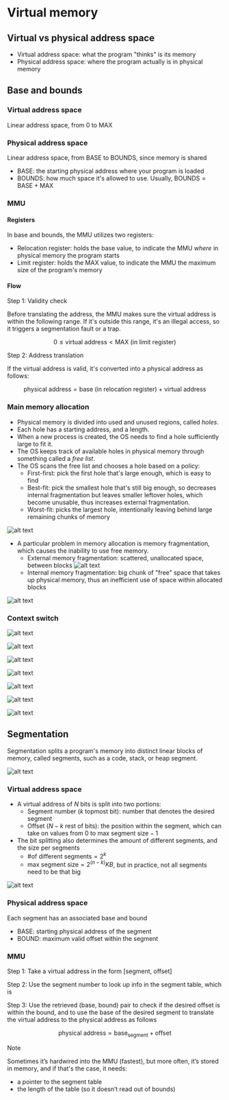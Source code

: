 # Virtual memory

## Virtual vs physical address space

- Virtual address space: what the program "thinks" is its memory
- Physical address space: where the program actually is in physical memory

## Base and bounds

### Virtual address space

Linear address space, from $0$ to $\text{MAX}$

### Physical address space

Linear address space, from $\text{BASE}$ to $\text{BOUNDS}$, since memory is shared
- $\text{BASE}$: the starting physical address where your program is loaded
- $\text{BOUNDS}$: how much space it's allowed to use. Usually, $\text{BOUNDS} = \text{BASE} + \text{MAX}$

### MMU

#### Registers

In base and bounds, the MMU utilizes two registers:
- Relocation register: holds the base value, to indicate the MMU _where_ in physical memory the program starts
- Limit register: holds the MAX value, to indicate the MMU the maximum size of the program's memory

#### Flow

Step 1: Validity check

Before translating the address, the MMU makes sure the virtual address is within the following range. If it's outside this range, it's an illegal access, so it triggers a segmentation fault or a trap.

$$
0 \le \text{virtual address} \lt \text{MAX (in limit register)}
$$

Step 2: Address translation

If the virtual address is valid, it's converted into a physical address as follows:

$$
\text{physical address} = \text{base (in relocation register) + virtual address}
$$

### Main memory allocation

- Physical memory is divided into used and unused regions, called _holes_.
- Each hole has a starting address, and a length.
- When a new process is created, the OS needs to find a hole sufficiently large to fit it.
- The OS keeps track of available holes in physical memory through something called a _free list_.
- The OS scans the free list and chooses a hole based on a policy:
    - First-first: pick the first hole that's large enough, which is easy to find
    - Best-fit: pick the smallest hole that's still big enough, so decreases internal fragmentation but leaves smaller leftover holes, which become unusable, thus increases external fragmentation.
    - Worst-fit: picks the largest hole, intentionally leaving behind large remaining chunks of memory

![alt text](image.png)

- A particular problem in memory allocation is memory fragmentation, which causes the inability to use free memory.
    - External memory fragmentation: scattered, unallocated space, between blocks
![alt text](image-1.png)
    - Internal memory fragmentation: big chunk of "free" space that takes up physical memory, thus an inefficient use of space within allocated blocks

![alt text](image-9.png)

### Context switch

![alt text](image-3.png)

![alt text](image-2.png)

![alt text](image-4.png)

![alt text](image-5.png)

![alt text](image-6.png)

![alt text](image-7.png)

![alt text](image-8.png)

## Segmentation

Segmentation splits a program's memory into distinct linear blocks of memory, called segments, such as a code, stack, or heap segment.

![alt text](image-10.png)

### Virtual address space

- A virtual address of $N$ bits is split into two portions:
    - Segment number ($k$ topmost bit): number that denotes the desired segment
    - Offset ($N - k$ rest of bits): the position within the segment, which can take on values from $0$ to $\text{max segment size} - 1$
- The bit splitting also determines the amount of different segments, and the size per segments
    - $\text{\# of different segments} = 2^k$
    - $\text{max segment size} = 2^{(n - k)} KB$, but in practice, not all segments need to be that big

![alt text](image-11.png)

### Physical address space

Each segment has an associated base and bound
- $\text{BASE}$: starting physical address of the segment
- $\text{BOUND}$: maximum valid offset within the segment

### MMU

Step 1: Take a virtual address in the form $\text{[segment, offset]}$

Step 2: Use the segment number to look up info in the segment table, which is

Step 3: Use the retrieved (base, bound) pair to check if the desired offset is within the bound, and to use the base of the desired segment to translate the virtual address to the physical address as follows

$$
\text{physical address} = \text{base}_\text{segment} + \text{offset}
$$

> [!NOTE]
> Sometimes it’s hardwired into the MMU (fastest), but more often, it’s stored in memory, and if that's the case, it needs:
> - a pointer to the segment table
> - the length of the table (so it doesn’t read out of bounds)

